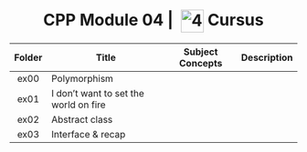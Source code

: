 <!--HEADER-->
<h1 align="center"> CPP Module 04 | 
  <picture>
  <source media="(prefers-color-scheme: dark)" srcset="https://cdn.simpleicons.org/42/white">
  <img alt="42" width=40 align="center" src="https://cdn.simpleicons.org/42/Black">
 </picture>
 Cursus 
  <!--<img alt="Complete" src="https://raw.githubusercontent.com/Mqxx/GitHub-Markdown/main/blockquotes/badge/dark-theme/complete.svg">-->
</h1>
<!--FINISH HEADER-->

| Folder | Title | Subject Concepts | Description |
|:---:|---|:---:|:---:|
| ex00 | Polymorphism |  |  |
| ex01 | I don’t want to set the world on fire |  |  |
| ex02 | Abstract class |  |  |
| ex03 | Interface & recap |  |  |
